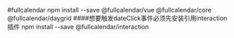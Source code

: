 #fullcalendar
npm install --save @fullcalendar/vue @fullcalendar/core @fullcalendar/daygrid
####想要触发dateClick事件必须先安装引用interaction插件
npm install --save @fullcalendar/interaction
